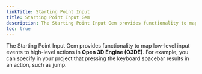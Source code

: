 ```yaml
---
linkTitle: Starting Point Input
title: Starting Point Input Gem
description: The Starting Point Input Gem provides functionality to map low-level input events to high-level actions in Open 3D Engine (O3DE).
toc: true
---
```


The Starting Point Input Gem provides functionality to map low-level input events to high-level actions in **Open 3D Engine (O3DE)**. For example, you can specify in your project that pressing the keyboard spacebar results in an action, such as jump.
